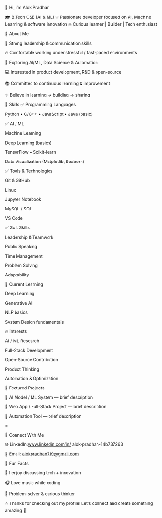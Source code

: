 
👋 Hi, I’m Alok Pradhan

🎓 B.Tech CSE (AI & ML)
💡 Passionate developer focused on AI, Machine Learning & software innovation
🔥 Curious learner | Builder | Tech enthusiast

🧠 About Me

🌟 Strong leadership & communication skills

🔥 Comfortable working under stressful / fast-paced environments

🤖 Exploring AI/ML, Data Science & Automation

💻 Interested in product development, R&D & open-source

📚 Committed to continuous learning & improvement

✨ Believe in learning → building → sharing

🔧 Skills
✅ Programming Languages

Python • C/C++ • JavaScript • Java (basic)

✅ AI / ML

Machine Learning

Deep Learning (basics)

TensorFlow • Scikit-learn

Data Visualization (Matplotlib, Seaborn)

✅ Tools & Technologies

Git & GitHub

Linux

Jupyter Notebook

MySQL / SQL

VS Code

✅ Soft Skills

Leadership & Teamwork

Public Speaking

Time Management

Problem Solving

Adaptability

🚀 Current Learning

Deep Learning

Generative AI

NLP basics

System Design fundamentals

🔥 Interests

AI / ML Research

Full-Stack Development

Open-Source Contribution

Product Thinking

Automation & Optimization

📂 Featured Projects





🔹 AI Model / ML System — brief description

🔹 Web App / Full-Stack Project — brief description

🔹 Automation Tool — brief description

=




🔗 Connect With Me

🌐 LinkedIn:www.linkedin.com/in/
alok-pradhan-14b737263


📧 Email: alokpradhan719@gmail.com

🌱 Fun Facts

💬 I enjoy discussing tech + innovation

🎧 Love music while coding

🧩 Problem-solver & curious thinker

⭐ Thanks for checking out my profile!
Let’s connect and create something amazing 🚀

